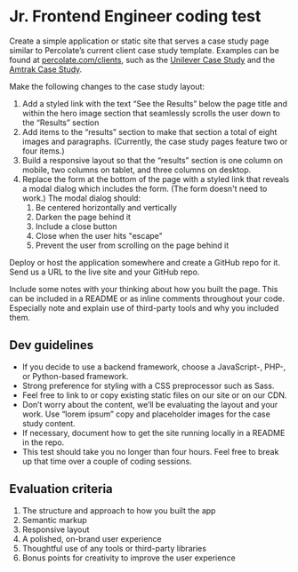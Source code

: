 # Jr. Frontend Engineer coding test

Create a simple application or static site that serves a case study page similar to Percolate’s current client case study template. Examples can be found at [percolate.com/clients](https://percolate.com/clients/), such as the [Unilever Case Study](https://percolate.com/clients/unilever) and the [Amtrak Case Study](https://percolate.com/clients/amtrak).

Make the following changes to the case study layout:

1. Add a styled link with the text “See the Results” below the page title and within the hero image section that seamlessly scrolls the user down to the “Results” section
1. Add items to the “results” section to make that section a total of eight images and paragraphs. (Currently, the case study pages feature two or four items.)
1. Build a responsive layout so that the “results” section is one column on mobile, two columns on tablet, and three columns on desktop.
1. Replace the form at the bottom of the page with a styled link that reveals a modal dialog which includes the form. (The form doesn't need to work.) The modal dialog should:
    1. Be centered horizontally and vertically
    1. Darken the page behind it
    1. Include a close button
    1. Close when the user hits "escape"
    1. Prevent the user from scrolling on the page behind it

Deploy or host the application somewhere and create a GitHub repo for it. Send us a URL to the live site and your GitHub repo.

Include some notes with your thinking about how you built the page. This can be included in a README or as inline comments throughout your code. Especially note and explain use of third-party tools and why you included them.


## Dev guidelines

- If you decide to use a backend framework, choose a JavaScript-, PHP-, or Python-based framework.
- Strong preference for styling with a CSS preprocessor such as Sass.
- Feel free to link to or copy existing static files on our site or on our CDN.
- Don’t worry about the content, we’ll be evaluating the layout and your work. Use “lorem ipsum” copy and placeholder images for the case study content.
- If necessary, document how to get the site running locally in a README in the repo.
- This test should take you no longer than four hours. Feel free to break up that time over a couple of coding sessions.


## Evaluation criteria

1. The structure and approach to how you built the app
1. Semantic markup
1. Responsive layout
1. A polished, on-brand user experience
1. Thoughtful use of any tools or third-party libraries
1. Bonus points for creativity to improve the user experience


<!-- Our serif typeface is webfont which is loaded externally and restricted by domain. Bonus points if you can load it on your deployed page. -->
